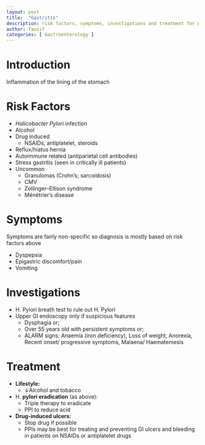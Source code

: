 ```yaml
---
layout: post
title:  "Gastritis"
description: risk factors, symptoms, investigations and treatment for gastritis
author: Tausif
categories: [ Gastroenterology ]
---
```

# Introduction
Inflammation of the lining of the stomach

# Risk Factors
- *Halicobacter Pylori* infection
- Alcohol
- Drug induced
    - NSAIDs, antiplatelet, steroids
- Reflux/hiatus hernia
- Autoimmune related (antiparietal cell antibodies)
- Stress gastritis (seen in critically ill patients)
- Uncommon
    - Granulomas (Crohn’s; sarcoidosis)
    - CMV
    - Zollinger–Ellison syndrome
    - Ménétrier’s disease

# Symptoms
Symptoms are fairly non-specific so diagnosis is mostly based on risk factors above

- Dyspepsia
- Epigastric discomfort/pain
- Vomiting

# Investigations
- H. Pylori breath test to rule out H. Pylori
- Upper GI endoscopy only if suspicious features
    - Dysphagia or;
    - Over 55 years old with persistent symptoms or;
    - ALARM signs: Anaemia (iron deficiency), Loss of weight, Anorexia, Recent onset/ progressive symptoms, Malaena/ Haematemesis

# Treatment
- **Lifestyle:**
    - ↓Alcohol and tobacco
- H. **pylori eradication** (as above):
    - Triple therapy to eradicate
    - PPI to reduce acid
- **Drug-induced ulcers:**
    - Stop drug if possible
    - PPIs may be best for treating and preventing GI ulcers and bleeding in patients on NSAIDs or antiplatelet drugs
